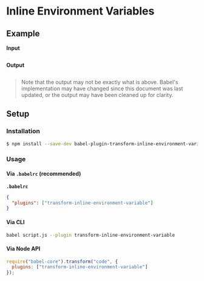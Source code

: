 # Inline Environment Variables

## Example

**Input**

```js
```

**Output**

```js
```

> Note that the output may not be exactly what is above. Babel's implementation
> may have changed since this document was last updated, or the output may have
> been cleaned up for clarity.

## Setup

### Installation

```sh
$ npm install --save-dev babel-plugin-transform-inline-environment-variable
```

### Usage

#### Via `.babelrc` (recommended)

**`.babelrc`**

```json
{
  "plugins": ["transform-inline-environment-variable"]
}
```

#### Via CLI

```sh
babel script.js --plugin transform-inline-environment-variable
```

#### Via Node API

```js
require("babel-core").transform("code", {
  plugins: ["transform-inline-environment-variable"]
});
```
